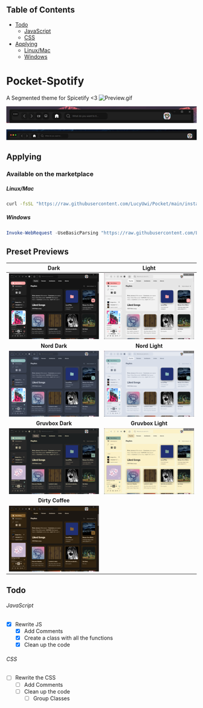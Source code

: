 ## Table of Contents
- [Todo](#todo)
  - [JavaScript](#javascript)
  - [CSS](#css)
- [Applying](#applying)
  - [Linux/Mac](#LinuxMac)
  - [Windows](#windows)

# Pocket-Spotify
A Segmented theme for Spicetify <3
![Preview.gif](Preview.gif)

![NewTitle.png](NewTitle.png)

![TitleMac.png](TitleMac.png)

## Applying
### Available on the marketplace
##### <a name="LinuxMac"></a>Linux/Mac
```bash
curl -fsSL "https://raw.githubusercontent.com/LucyUwi/Pocket/main/install.sh" | sh
```
##### Windows
```powershell
Invoke-WebRequest -UseBasicParsing "https://raw.githubusercontent.com/LucyUwi/Pocket/main/install.ps1" | Invoke-Expression
```

## Preset Previews
|            **Dark**           |            **Light**           |
|:-----------------------------:|:------------------------------:|
| ![](Previews/Dark.png)        | ![](Previews/Light.png)        |
|         **Nord Dark**         |         **Nord Light**         |
| ![](Previews/NordDark.png)    | ![](Previews/NordLight.png)    |
|        **Gruvbox Dark**       |        **Gruvbox Light**       |
| ![](Previews/GruvboxDark.png) | ![](Previews/GruvboxLight.png) |
|        **Dirty Coffee**       |                                |
| ![](Previews/DirtyCoffee.png) |                                |


## Todo
###### JavaScript
- [x] Rewrite JS
  - [x] Add Comments 
  - [x] Create a class with all the functions
  - [x] Clean up the code

###### CSS
- [ ] Rewrite the CSS
  - [ ] Add Comments
  - [ ] Clean up the code
    - [ ] Group Classes
